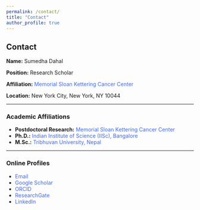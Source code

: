 ```yaml
---
permalink: /contact/
title: "Contact"
author_profile: true
---
```


<html>
<head>
<style>
a:link {
  color: RoyalBlue;
  background-color: transparent;
  text-decoration: none;
}
a:visited {
  color: Purple;
  background-color: transparent;
  text-decoration: none;
}
a:hover {
  color: RoyalBlue;
  background-color: transparent;
  text-decoration: underline;
}
a:active {
  color: DarkRed;
  background-color: transparent;
  text-decoration: underline;
}
</style>
</head>

<body>

<h2>Contact</h2>

<p><strong>Name:</strong> Sumedha Dahal</p>
<p><strong>Position:</strong> Research Scholar</p>
<p><strong>Affiliation:</strong> <a href="https://www.mskcc.org/research/ski" target="_blank">Memorial Sloan Kettering Cancer Center</a></p>
<p><strong>Location:</strong> New York City, New York, NY 10044</p>

<hr>

<h3>Academic Affiliations</h3>
<ul>
  <li><strong>Postdoctoral Research:</strong> <a href="https://www.mskcc.org/research/ski/labs/members/sumedha-dahal" target="_blank">Memorial Sloan Kettering Cancer Center</a></li>
  <li><strong>Ph.D.:</strong> <a href="https://www.iisc.ac.in/" target="_blank">Indian Institute of Science (IISc), Bangalore</a></li>
  <li><strong>M.Sc.:</strong> <a href="https://tribhuvan-university.edu.np/" target="_blank">Tribhuvan University, Nepal</a></li>
</ul>

<hr>

<h3>Online Profiles</h3>
<ul>
  <li><a href="mailto:dahalsumedha@gmail.com">Email</a></li>
  <li><a href="https://scholar.google.com/citations?user=zSO66YwAAAAJ&hl=en" target="_blank">Google Scholar</a></li>
  <li><a href="https://orcid.org/0000-0003-3682-5656" target="_blank">ORCID</a></li>
  <li><a href="https://www.researchgate.net/profile/Sumedha-Dahal-2" target="_blank">ResearchGate</a></li>
  <li><a href="https://www.linkedin.com/in/sumedha-dahal-8b08b261/" target="_blank">LinkedIn</a></li>
</ul>

</body>
</html>

